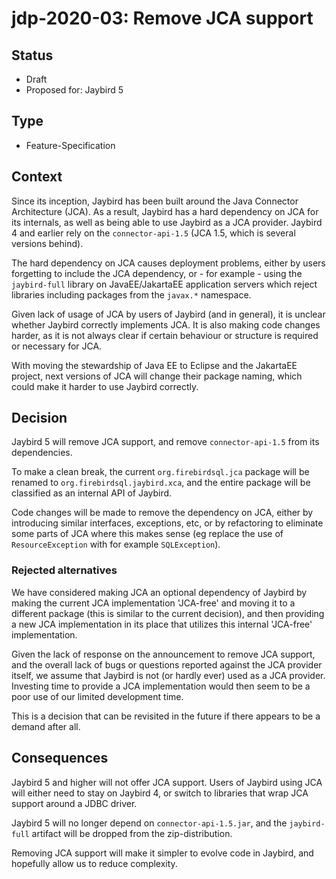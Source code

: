 # jdp-2020-03: Remove JCA support

## Status

- Draft
- Proposed for: Jaybird 5

## Type

- Feature-Specification

## Context

Since its inception, Jaybird has been built around the Java Connector
Architecture (JCA). As a result, Jaybird has a hard dependency on JCA for its
internals, as well as being able to use Jaybird as a JCA provider. Jaybird 4 and
earlier rely on the `connector-api-1.5` (JCA 1.5, which is several versions
behind).

The hard dependency on JCA causes deployment problems, either by users
forgetting to include the JCA dependency, or - for example - using the
`jaybird-full` library on JavaEE/JakartaEE application servers which reject
libraries including packages from the `javax.*` namespace.

Given lack of usage of JCA by users of Jaybird (and in general), it is unclear
whether Jaybird correctly implements JCA. It is also making code changes harder,
as it is not always clear if certain behaviour or structure is required or
necessary for JCA.  

With moving the stewardship of Java EE to Eclipse and the JakartaEE project,
next versions of JCA will change their package naming, which could make it
harder to use Jaybird correctly.

## Decision

Jaybird 5 will remove JCA support, and remove `connector-api-1.5` from its
dependencies.

To make a clean break, the current `org.firebirdsql.jca` package will be renamed
to `org.firebirdsql.jaybird.xca`, and the entire package will be classified as
an internal API of Jaybird.

Code changes will be made to remove the dependency on JCA, either by introducing
similar interfaces, exceptions, etc, or by refactoring to eliminate some parts
of JCA where this makes sense (eg replace the use of `ResourceException` with
for example `SQLException`).

### Rejected alternatives

We have considered making JCA an optional dependency of Jaybird by making the
current JCA implementation 'JCA-free' and moving it to a different package (this
is similar to the current decision), and then providing a new JCA implementation
in its place that utilizes this internal 'JCA-free' implementation.

Given the lack of response on the announcement to remove JCA support, and the
overall lack of bugs or questions reported against the JCA provider itself, we
assume that Jaybird is not (or hardly ever) used as a JCA provider. Investing
time to provide a JCA implementation would then seem to be a poor use of
our limited development time.

This is a decision that can be revisited in the future if there appears to be a
demand after all.

## Consequences

Jaybird 5 and higher will not offer JCA support. Users of Jaybird using JCA will
either need to stay on Jaybird 4, or switch to libraries that wrap JCA support
around a JDBC driver.

Jaybird 5 will no longer depend on `connector-api-1.5.jar`, and the
`jaybird-full` artifact will be dropped from the zip-distribution.

Removing JCA support will make it simpler to evolve code in Jaybird, and
hopefully allow us to reduce complexity.
